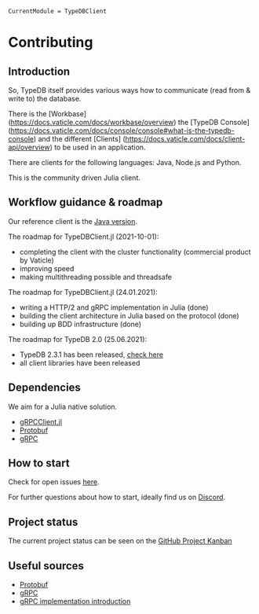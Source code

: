 ```@meta
CurrentModule = TypeDBClient
```

# Contributing

## Introduction

So, TypeDB itself provides various ways how to communicate (read from & write to) the database.

There is the [Workbase] (https://docs.vaticle.com/docs/workbase/overview) the [TypeDB Console] (https://docs.vaticle.com/docs/console/console#what-is-the-typedb-console) and the different [Clients] (https://docs.vaticle.com/docs/client-api/overview) to be used in an application.

There are clients for the following languages: Java, Node.js and Python.

This is the community driven Julia client.

## Workflow guidance & roadmap

Our reference client is the [Java version](https://docs.vaticle.com/docs/client-api/java).

The roadmap for TypeDBClient.jl (2021-10-01):

- completing the client with the cluster functionality (commercial product by Vaticle)
- improving speed
- making multithreading possible and threadsafe

The roadmap for TypeDBClient.jl (24.01.2021):

- writing a HTTP/2 and gRPC implementation in Julia (done)
- building the client architecture in Julia based on the protocol (done)
- building up BDD infrastructure (done)

The roadmap for TypeDB 2.0 (25.06.2021):

- TypeDB 2.3.1 has been released, [check here](https://github.com/vaticle/typedb/releases/tag/2.3.1)
- all client libraries have been released

## Dependencies

We aim for a Julia native solution.

- [gRPCClient.jl](https://github.com/JuliaComputing/gRPCClient.jl)
- [Protobuf](https://github.com/JuliaIO/ProtoBuf.jl)
- [gRPC](https://grpc.io/)

## How to start

Check for open issues [here](https://github.com/Humans-of-Julia/TypeDBClient.jl/issues).

For further questions about how to start, ideally find us on [Discord](https://discord.gg/NSYrYZQRyv).

## Project status

The current project status can be seen on the [GitHub Project Kanban](https://github.com/Humans-of-Julia/TypeDBClient.jl/projects/1)

## Useful sources

- [Protobuf](https://github.com/protocolbuffers/protobuf)
- [gRPC](https://grpc.io/)
- [gRPC implementation introduction](https://scotch.io/tutorials/implementing-remote-procedure-calls-with-grpc-and-protocol-buffers)
